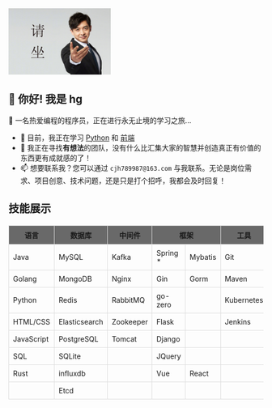 <img src="./请坐.jpg" alt="请坐" style="width:40%;" />

## 🌟 你好! 我是 hg

👋 一名热爱编程的程序员，正在进行永无止境的学习之旅...

- 🌱 目前，我正在学习 [Python](https://github.com/hgfc6/study/blob/main/python/python.md)
  和 [前端](https://github.com/hgfc6/study/tree/main/front)
- 👯 我正在寻找**有想法**的团队，没有什么比汇集大家的智慧并创造真正有价值的东西更有成就感的了！
- 📫 想要联系我？您可以通过 `cjh789987@163.com` 与我联系。无论是岗位需求、项目创意、技术问题，还是只是打个招呼，我都会及时回复！

## 技能展示
<table style="width:100%; border-collapse: collapse; margin: 20px 0;">
    <tr style="background-color: dimgray; font-weight: bold;">
        <th style="border: 1px solid #ddd; padding: 8px;">语言</th>
        <th style="border: 1px solid #ddd; padding: 8px;">数据库</th>
        <th style="border: 1px solid #ddd; padding: 8px;">中间件</th>
        <th style="border: 1px solid #ddd; padding: 8px;" colspan="2">框架</th>
        <th style="border: 1px solid #ddd; padding: 8px;">工具</th>
        <th style="border: 1px solid #ddd; padding: 8px;">其他</th>
    </tr>
    <tr>
        <td style="border: 1px solid #ddd; padding: 8px;">Java</td>
        <td style="border: 1px solid #ddd; padding: 8px;">MySQL</td>
        <td style="border: 1px solid #ddd; padding: 8px;">Kafka</td>
        <td style="border: 1px solid #ddd; padding: 8px;">Spring *</td>
        <td style="border: 1px solid #ddd; padding: 8px;">Mybatis</td>
        <td style="border: 1px solid #ddd; padding: 8px;">Git</td>
        <td style="border: 1px solid #ddd; padding: 8px;">OAuth2</td>
    </tr>
    <tr>
        <td style="border: 1px solid #ddd; padding: 8px;">Golang</td>
        <td style="border: 1px solid #ddd; padding: 8px;">MongoDB</td>
        <td style="border: 1px solid #ddd; padding: 8px;">Nginx</td>
        <td style="border: 1px solid #ddd; padding: 8px;">Gin</td>
        <td style="border: 1px solid #ddd; padding: 8px;">Gorm</td>
        <td style="border: 1px solid #ddd; padding: 8px;">Maven</td>
        <td style="border: 1px solid #ddd; padding: 8px;">JWT</td>
    </tr>
    <tr>
        <td style="border: 1px solid #ddd; padding: 8px;">Python</td>
        <td style="border: 1px solid #ddd; padding: 8px;">Redis</td>
        <td style="border: 1px solid #ddd; padding: 8px;">RabbitMQ</td>
        <td style="border: 1px solid #ddd; padding: 8px;">go-zero</td>
        <td style="border: 1px solid #ddd; padding: 8px;"></td>
        <td style="border: 1px solid #ddd; padding: 8px;">Kubernetes</td>
        <td style="border: 1px solid #ddd; padding: 8px;"></td>
    </tr>
    <tr>
        <td style="border: 1px solid #ddd; padding: 8px;">HTML/CSS</td>
        <td style="border: 1px solid #ddd; padding: 8px;">Elasticsearch</td>
        <td style="border: 1px solid #ddd; padding: 8px;">Zookeeper</td>
        <td style="border: 1px solid #ddd; padding: 8px;">Flask</td>
        <td style="border: 1px solid #ddd; padding: 8px;"></td>
        <td style="border: 1px solid #ddd; padding: 8px;">Jenkins</td>
        <td style="border: 1px solid #ddd; padding: 8px;"></td>
    </tr>
    <tr>
        <td style="border: 1px solid #ddd; padding: 8px;">JavaScript</td>
        <td style="border: 1px solid #ddd; padding: 8px;">PostgreSQL</td>
        <td style="border: 1px solid #ddd; padding: 8px;">Tomcat</td>
        <td style="border: 1px solid #ddd; padding: 8px;">Django</td>
        <td style="border: 1px solid #ddd; padding: 8px;"></td>
        <td style="border: 1px solid #ddd; padding: 8px;"></td>
        <td style="border: 1px solid #ddd; padding: 8px;"></td>
    </tr>
    <tr>
        <td style="border: 1px solid #ddd; padding: 8px;">SQL</td>
        <td style="border: 1px solid #ddd; padding: 8px;">SQLite</td>
        <td style="border: 1px solid #ddd; padding: 8px;"></td>
        <td style="border: 1px solid #ddd; padding: 8px;">JQuery</td>
        <td style="border: 1px solid #ddd; padding: 8px;"></td>
        <td style="border: 1px solid #ddd; padding: 8px;"></td>
        <td style="border: 1px solid #ddd; padding: 8px;"></td>
    </tr>
    <tr>
        <td style="border: 1px solid #ddd; padding: 8px;">Rust</td>
        <td style="border: 1px solid #ddd; padding: 8px;">influxdb</td>
        <td style="border: 1px solid #ddd; padding: 8px;"></td>
        <td style="border: 1px solid #ddd; padding: 8px;">Vue</td>
        <td style="border: 1px solid #ddd; padding: 8px;">React</td>
        <td style="border: 1px solid #ddd; padding: 8px;"></td>
        <td style="border: 1px solid #ddd; padding: 8px;"></td>
    </tr>
    <tr>
        <td style="border: 1px solid #ddd; padding: 8px;"></td>
        <td style="border: 1px solid #ddd; padding: 8px;">Etcd</td>
        <td style="border: 1px solid #ddd; padding: 8px;"></td>
        <td style="border: 1px solid #ddd; padding: 8px;"></td>
        <td style="border: 1px solid #ddd; padding: 8px;"></td>
        <td style="border: 1px solid #ddd; padding: 8px;"></td>
        <td style="border: 1px solid #ddd; padding: 8px;"></td>
    </tr>
</table>


